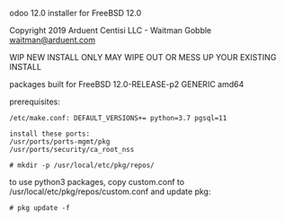 odoo 12.0 installer for FreeBSD 12.0

Copyright 2019 Arduent Centisi LLC - Waitman Gobble <waitman@arduent.com>

WIP 
NEW INSTALL ONLY
MAY WIPE OUT OR MESS UP YOUR EXISTING INSTALL

packages built for FreeBSD 12.0-RELEASE-p2 GENERIC  amd64

prerequisites:

```
/etc/make.conf: DEFAULT_VERSIONS+= python=3.7 pgsql=11

install these ports:
/usr/ports/ports-mgmt/pkg
/usr/ports/security/ca_root_nss

# mkdir -p /usr/local/etc/pkg/repos/
```

to use python3 packages, copy custom.conf to /usr/local/etc/pkg/repos/custom.conf
and update pkg:

```
# pkg update -f
```

